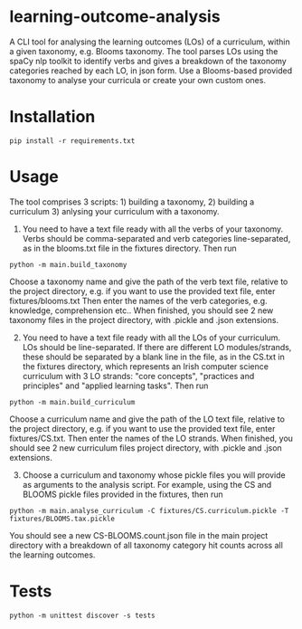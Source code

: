 # learning-outcome-analysis

A CLI tool for analysing the learning outcomes (LOs) of a curriculum, within a given taxonomy, e.g. Blooms taxonomy.
The tool parses LOs using the spaCy nlp toolkit to identify verbs and gives a breakdown of the taxonomy categories reached by each LO, in json form.
Use a Blooms-based provided taxonomy to analyse your curricula or create your own custom ones.

# Installation
```
pip install -r requirements.txt
```
# Usage
The tool comprises 3 scripts: 1) building a taxonomy, 2) building a curriculum 3) anlysing your curriculum with a taxonomy. 

1) You need to have a text file ready with all the verbs of your taxonomy. Verbs should be comma-separated and verb categories line-separated, as in the blooms.txt file in the fixtures directory. Then run 
```
python -m main.build_taxonomy 
```
Choose a taxonomy name and give the path of the verb text file, relative to the project directory, e.g. if you want to use the provided text file, enter fixtures/blooms.txt Then enter the names of the verb categories, e.g. knowledge, comprehension etc..
When finished, you should see 2 new taxonomy files in the project directory, with .pickle and .json extensions.

2) You need to have a text file ready with all the LOs of your curriculum. LOs should be line-separated. If there are different LO modules/strands, these should be separated by a blank line in the file, as in the CS.txt in the fixtures directory, which represents an Irish computer science curriculum with 3 LO strands: "core concepts", "practices and principles" and "applied learning tasks". Then run
```
python -m main.build_curriculum
```
Choose a curriculum name and give the path of the LO text file, relative to the project directory, e.g. if you want to use the provided text file, enter fixtures/CS.txt. Then enter the names of the LO strands.
When finished, you should see 2 new curriculum files project directory, with .pickle and .json extensions.

3) Choose a curriculum and taxonomy whose pickle files you will provide as arguments to the analysis script. 
For example, using the CS and BLOOMS pickle files provided in the fixtures, then run
```
python -m main.analyse_curriculum -C fixtures/CS.curriculum.pickle -T fixtures/BLOOMS.tax.pickle
```
You should see a new CS-BLOOMS.count.json file in the main project directory with a breakdown of all taxonomy category hit counts across all the learning outcomes.

# Tests
```
python -m unittest discover -s tests 
```
